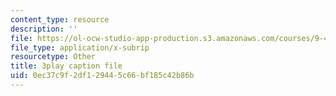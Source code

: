 ```yaml
---
content_type: resource
description: ''
file: https://ol-ocw-studio-app-production.s3.amazonaws.com/courses/9-40-introduction-to-neural-computation-spring-2018/0ec37c9f2df129445c66bf185c42b86b_Yjeexoq_WAI.srt
file_type: application/x-subrip
resourcetype: Other
title: 3play caption file
uid: 0ec37c9f-2df1-2944-5c66-bf185c42b86b
---
```

